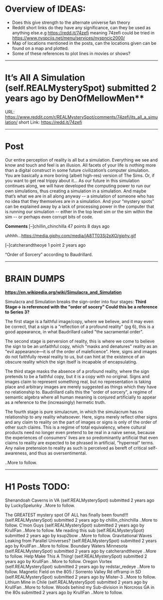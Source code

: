 # Overview of IDEAS: 
* Does this give strength to the alternate universe fan theory
* Reddit short links do they have any significance, can they be used as anything else.e.g  https://redd.it/74zefi
   meaning 74zefi could be tried in https://www.nyspcjis.net/menu/services/nyspncic2000/ 
* Map of locations mentioned in the posts, can the locations given can be found on a map and plotted.
* Some of these references to plot lines in movies or shows?

---

#  It’s All A Simulation (self.REALMysterySpot) submitted 2 years ago by DenOfMellowMen**
URL: https://www.reddit.com/r/REALMysterySpot/comments/74zefi/its_all_a_simulation/
short Link: https://redd.it/74zefi

---

# Post
Our entire perception of reality is all but a simulation. 
Everything we see and know and touch and feel is an illusion. 
All facets of your life is nothing more than a digital construct in some future civilization’s computer simulation. 
You are basically a more boring (albeit high-res) version of The Sims. 
Or, if you want to get real trippy about it... As our future in this simulation continues along, 
we will have developed the computing power to run our own simulations, thus creating a simulation in a simulation. 
And maybe that’s what we are in all along anyway 
-- a simulation of someone who has no idea that they themselves are in a simulation. 
And your “mystery spots” can be explained away by a lack of processing power in the computer that is running our simulation 
-- either in the top level sim or the sim within the sim 
-- or perhaps even corrupt bits of code.

**Comments**
[–]chillin_chinchilla 47 points 8 days ago 

uhhhh...https://media.giphy.com/media/jA8TT03Sj2pXO/giphy.gif

[–]catcherandtheoye 1 point 2 years ago 

“Order of Sorcery” according to Baudrillard.

---

# BRAIN DUMPS

**https://en.wikipedia.org/wiki/Simulacra_and_Simulation**

Simulacra and Simulation breaks the sign-order into four stages: **Third Stage-> is referenced with the "order of socery" Could this be a reference to Series 3?**

The first stage is a faithful image/copy, where we believe, and it may even be correct, that a sign is a "reflection of a profound reality" (pg 6), this is a good appearance, in what Baudrillard called "the sacramental order".

The second stage is perversion of reality, this is where we come to believe the sign to be an unfaithful copy, which "masks and denatures" reality as an "evil appearance—it is of the order of maleficence". Here, signs and images do not faithfully reveal reality to us, but can hint at the existence of an obscure reality which the sign itself is incapable of encapsulating.
    
The third stage masks the absence of a profound reality, where the sign pretends to be a faithful copy, but it is a copy with no original. Signs and images claim to represent something real, but no representation is taking place and arbitrary images are merely suggested as things which they have no relationship to. Baudrillard calls this the "order of sorcery", a regime of semantic algebra where all human meaning is conjured artificially to appear as a reference to the (increasingly) hermetic truth.
    
The fourth stage is pure simulacrum, in which the simulacrum has no relationship to any reality whatsoever. Here, signs merely reflect other signs and any claim to reality on the part of images or signs is only of the order of other such claims. This is a regime of total equivalency, where cultural products need no longer even pretend to be real in a naïve sense, because the experiences of consumers' lives are so predominantly artificial that even claims to reality are expected to be phrased in artificial, "hyperreal" terms. Any naïve pretension to reality as such is perceived as bereft of critical self-awareness, and thus as oversentimental.
    

..More to follow.

---

# H1 Posts TODO:

Shenandoah Caverns in VA (self.REALMysterySpot) submitted 2 years ago by LuckySpelunky
..More to follow.

The GREATEST mystery spot OF ALL has finally been found!!! (self.REALMysterySpot) submitted 2 years ago by chillin_chinchilla
..More to follow.
C’mon Guys (self.REALMysterySpot) submitted 2 years ago by KrullFan
..More to follow.
Me reading this sub (self.REALMysterySpot) submitted 2 years ago by ksup2bow
..More to follow.
Gravitational Waves Leaking from Parallel Universes? (self.REALMysterySpot) submitted 2 years ago by KrullFan
..More to follow.
Boundary Waters Minnesota (self.REALMysterySpot) submitted 2 years ago by catcherandtheoye
..More to follow.
Help Make This A Thing! (self.REALMysterySpot) submitted 2 years ago by KrullFan
..More to follow.
Oregon Vortex (self.REALMysterySpot) submitted 2 years ago by redstar_redeye
..More to follow.
Magnetic Field on the 805 / Sorrento Valley Rd offramp in SD (self.REALMysterySpot) submitted 2 years ago by Mister-3
..More to follow.
Lithium Mine in Chile (self.REALMysterySpot) submitted 2 years ago by KrullFan
..More to follow.
Woods behind my Sub-division in Norcross GA in the 80s submitted 2 years ago by KrullFan
..More to follow.

